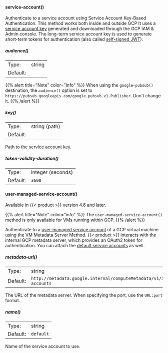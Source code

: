 ---
---
<!-- This file is under the copyright of Axoflow, and licensed under Apache License 2.0, except for using the Axoflow and AxoSyslog trademarks. -->
#### service-account()

Authenticate to a service account using Service Account Key-Based Authentication. This method works both inside and outside GCP It uses a [service account key](https://cloud.google.com/iam/docs/keys-create-delete) generated and downloaded through the GCP IAM & Admin console. The long-term service account key is used to generate short-term tokens for authentication (also called [self-signed JWT](https://google.aip.dev/auth/4111)).

##### audience()

|                  |                  |
| ---------------- | ---------------- |
| Type: | string |
| Default:         |  |

{{% alert title="Note" color="info" %}}
When using the `google-pubsub()` destination, the `audience()` option is set to `https://pubsub.googleapis.com/google.pubsub.v1.Publisher`. Don't change it.
{{% /alert %}}

##### key()

|                  |                  |
| ---------------- | ---------------- |
| Type: | string (path) |
| Default:         |  |

Path to the service account key.

##### token-validity-duration()

|                  |                  |
| ---------------- | ---------------- |
| Type: | integer (seconds) |
| Default:         | `3600` |

#### user-managed-service-account()

Available in {{< product >}} version 4.6 and later.

{{% alert title="Note" color="info" %}}
The `user-managed-service-account()` method is only available for VMs running within GCP.
{{% /alert %}}

Authenticate to a [user-managed service account](https://cloud.google.com/iam/docs/service-account-types#user-managed) of a GCP virtual machine using the VM Metadata Server Method. {{< product >}} interacts with the internal GCP metadata server, which provides an OAuth2 token for authentication. You can attach the [default service accounts](https://cloud.google.com/iam/docs/service-account-types#default) as well.

##### metadata-url()

|                  |                  |
| ---------------- | ---------------- |
| Type: | string |
| Default:         | `http://metadata.google.internal/computeMetadata/v1/instance/service-accounts` |

The URL of the metadata server. When specifying the port, use the `URL:port` format.

##### name()

|                  |                  |
| ---------------- | ---------------- |
| Type: | string |
| Default:         | `default` |

Name of the service account to use.

